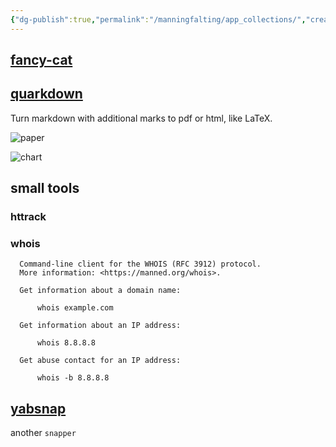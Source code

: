 ```yaml
---
{"dg-publish":true,"permalink":"/manningfalting/app_collections/","created":"2025-06-04T12:57:54.897+08:00"}
---
```



## [fancy-cat](https://github.com/freref/fancy-cat)

## [quarkdown](https://github.com/iamgio/quarkdown)

Turn markdown with additional marks to pdf or html, like LaTeX.

![paper](https://raw.githubusercontent.com/iamgio/quarkdown/project-files/images/code-paper.png)

![chart](https://raw.githubusercontent.com/iamgio/quarkdown/project-files/images/code-chart.png)

## small tools

### httrack

### whois

```tldr
  Command-line client for the WHOIS (RFC 3912) protocol.
  More information: <https://manned.org/whois>.

  Get information about a domain name:

      whois example.com

  Get information about an IP address:

      whois 8.8.8.8

  Get abuse contact for an IP address:

      whois -b 8.8.8.8
```

## [yabsnap](https://wiki.archlinux.org/title/Yabsnap)

another `snapper`
